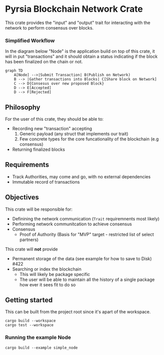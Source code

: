 # Pyrsia Blockchain Network Crate

This crate provides the "input" and "output" trait for interacting with the network to perform consensus over blocks.

### Simplified Workflow

In the diagram below "Node" is the application build on top of this crate, it will in put "transactions" and it should obtain a status indicating
if the block has been finalized on the chain or not.

```mermaid
graph TD
    A[Node] -->|Submit Transaction| B(Publish on Network)
    B --> |Gather transactions into Blocks| C[Share block on Network]
    C --> D{Consesus over new proposed Block}
    D --> E[Accepted]
    D --> F[Rejected]
```

## Philosophy

For the user of this crate, they should be able to:

- Recording new "transaction" accepting
  1. Generic payload (any struct that implements our trait)
  2. Few concrete types for the core funcationality of the blockchain (e.g consensus)
- Returning finalized blocks

## Requirements

- Track Authorities, may come and go, with no external dependencies
- Immutable record of transactions

## Objectives

This crate will be responsible for:

- Definining the network communication (`Trait` requiremnents most likely)
- Performing network communitcation to achieve consensus
- Consensus 
  - Proof of Authority (Basis for "MVP" target - restricted list of select partners)

This crate will **not** provide

- Permanent storage of the data (see example for how to save to Disk) #422
- Searching or index the blockchain
  - This will likely be package specific
  - The user will be able to maintain all the history of a single package how ever it sees fit to do so

## Getting started

This can be built from the project root since it's apart of the workspace.

```
cargo build --workspace
cargo test --workspace
```

### Running the example Node

```
cargo build --example simple_node
```
